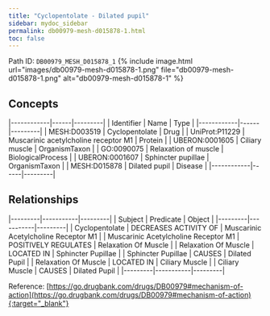```yaml
---
title: "Cyclopentolate - Dilated pupil"
sidebar: mydoc_sidebar
permalink: db00979-mesh-d015878-1.html
toc: false 
---
```



Path ID: `DB00979_MESH_D015878_1`
{% include image.html url="images/db00979-mesh-d015878-1.png" file="db00979-mesh-d015878-1.png" alt="db00979-mesh-d015878-1" %}

## Concepts

|------------|------|---------|
| Identifier | Name | Type    |
|------------|------|---------|
| MESH:D003519 | Cyclopentolate | Drug |
| UniProt:P11229 | Muscarinic acetylcholine receptor M1 | Protein |
| UBERON:0001605 | Ciliary muscle | OrganismTaxon |
| GO:0090075 | Relaxation of muscle | BiologicalProcess |
| UBERON:0001607 | Sphincter pupillae | OrganismTaxon |
| MESH:D015878 | Dilated pupil | Disease |
|------------|------|---------|

## Relationships

|---------|-----------|---------|
| Subject | Predicate | Object  |
|---------|-----------|---------|
| Cyclopentolate | DECREASES ACTIVITY OF | Muscarinic Acetylcholine Receptor M1 |
| Muscarinic Acetylcholine Receptor M1 | POSITIVELY REGULATES | Relaxation Of Muscle |
| Relaxation Of Muscle | LOCATED IN | Sphincter Pupillae |
| Sphincter Pupillae | CAUSES | Dilated Pupil |
| Relaxation Of Muscle | LOCATED IN | Ciliary Muscle |
| Ciliary Muscle | CAUSES | Dilated Pupil |
|---------|-----------|---------|

Reference: [https://go.drugbank.com/drugs/DB00979#mechanism-of-action](https://go.drugbank.com/drugs/DB00979#mechanism-of-action){:target="_blank"}